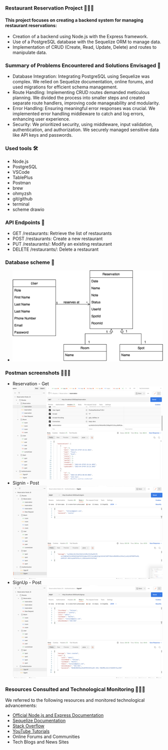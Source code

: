 ### Restaurant Reservation Project 👩🏻‍🍳

#### This project focuses on creating a backend system for managing restaurant reservations: 

 - Creation of a backend using Node.js with the Express framework.
 - Use of a PostgreSQL database with the Sequelize ORM to manage data.
 - Implementation of CRUD (Create, Read, Update, Delete) and routes to manipulate data.


### Summary of Problems Encountered and Solutions Envisaged 📝
- Database Integration: Integrating PostgreSQL using Sequelize was complex. We relied on Sequelize documentation, online forums, and used migrations for efficient schema management.
- Route Handling: Implementing CRUD routes demanded meticulous planning. We divided the process into smaller steps and created separate route handlers, improving code manageability and modularity.
- Error Handling: Ensuring meaningful error responses was crucial. We implemented error handling middleware to catch and log errors, enhancing user experience.
- Security: We prioritized security, using middleware, input validation, authentication, and authorization. We securely managed sensitive data like API keys and passwords.

### Used tools 🛠️
- Node.js
- PostgreSQL
- VSCode
- TablePlus
- Postman
- brew
- ohmyzsh
- git/github
- terminal
- scheme drawio

### API Endpoints 📲
- GET /restaurants: Retrieve the list of restaurants
- POST /restaurants: Create a new restaurant
- PUT /restaurants/: Modify an existing restaurant
- DELETE /restaurants/: Delete a restaurant

### Database scheme 🎯
- ![Database scheme](scheme.png?raw=true "Database scheme")

### Postman screenshots 👩🏻‍🚀
 - Reservation - Get
 ![Reservation-get](reservation-get.png?raw=true "Reservation-get")
 - Signin - Post
![Signin-post](signin-post.png?raw=true "Signin-post")
- SignUp - Post
 ![Signup-post](signup-post.png?raw=true "Signup-post")

### Resources Consulted and Technological Monitoring 👩🏻‍💻
We referred to the following resources and monitored technological advancements:

- [Official Node.js and Express Documentation](https://nodejs.org/en/docs)
- [Sequelize Documentation](https://sequelize.org/)
- [Stack Overflow](https://stackoverflow.com/)
- [YouTube Tutorials](https://www.youtube.com/watch?v=tpso18ghda4&t=821s)
- Online Forums and Communities
- Tech Blogs and News Sites
